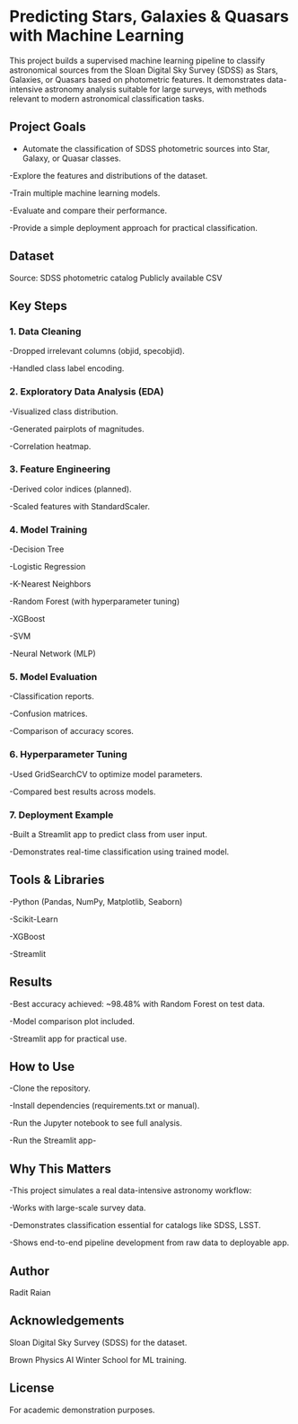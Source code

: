 # Predicting Stars, Galaxies & Quasars with Machine Learning

This project builds a supervised machine learning pipeline to classify astronomical sources from the Sloan Digital Sky Survey (SDSS) as Stars, Galaxies, or Quasars based on photometric features. It demonstrates data-intensive astronomy analysis suitable for large surveys, with methods relevant to modern astronomical classification tasks.

## Project Goals
- Automate the classification of SDSS photometric sources into Star, Galaxy, or Quasar classes.

-Explore the features and distributions of the dataset.

-Train multiple machine learning models.

-Evaluate and compare their performance.

-Provide a simple deployment approach for practical classification.

## Dataset
Source: SDSS photometric catalog
Publicly available CSV

## Key Steps
### 1. Data Cleaning

-Dropped irrelevant columns (objid, specobjid).

-Handled class label encoding.

### 2. Exploratory Data Analysis (EDA)

-Visualized class distribution.

-Generated pairplots of magnitudes.

-Correlation heatmap.

### 3. Feature Engineering

-Derived color indices (planned).

-Scaled features with StandardScaler.

### 4. Model Training

-Decision Tree

-Logistic Regression

-K-Nearest Neighbors

-Random Forest (with hyperparameter tuning)

-XGBoost

-SVM

-Neural Network (MLP)

### 5. Model Evaluation

-Classification reports.

-Confusion matrices.

-Comparison of accuracy scores.

### 6. Hyperparameter Tuning

-Used GridSearchCV to optimize model parameters.

-Compared best results across models.

### 7. Deployment Example

-Built a Streamlit app to predict class from user input.

-Demonstrates real-time classification using trained model.

## Tools & Libraries
-Python (Pandas, NumPy, Matplotlib, Seaborn)

-Scikit-Learn

-XGBoost

-Streamlit

## Results
-Best accuracy achieved: ~98.48% with Random Forest on test data.

-Model comparison plot included.

-Streamlit app for practical use.

## How to Use
-Clone the repository.

-Install dependencies (requirements.txt or manual).

-Run the Jupyter notebook to see full analysis.

-Run the Streamlit app-

## Why This Matters
-This project simulates a real data-intensive astronomy workflow:

-Works with large-scale survey data.

-Demonstrates classification essential for catalogs like SDSS, LSST.

-Shows end-to-end pipeline development from raw data to deployable app.

## Author
Radit Raian

## Acknowledgements
Sloan Digital Sky Survey (SDSS) for the dataset.

Brown Physics AI Winter School for ML training.

## License
For academic demonstration purposes.

